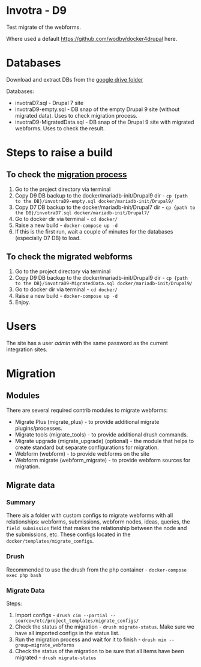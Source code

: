 # Invotra - D9

Test migrate of the webforms.

Where used a default https://github.com/wodby/docker4drupal here.

# Databases

Download and extract DBs from the [google drive folder](https://drive.google.com/drive/u/3/folders/1YpVoqmws_FX-86Q6SEiP1kcN0WjYpQ7l)

Databases:
* invotraD7.sql - Drupal 7 site
* invotraD9-empty.sql - DB snap of the empty Drupal 9 site (without migrated data). Uses to check migration process.
* invotraD9-MigratedData.sql - DB snap of the Drupal 9 site with migrated webforms. Uses to check the result.

# Steps to raise a build

## To check the [migration process](#migrate-data)
1. Go to the project directory via terminal
2. Copy D9 DB backup to the docker/mariadb-init/Drupal9 dir - 
  `cp {path to the DB}/invotraD9-empty.sql docker/mariadb-init/Drupal9/`
3. Copy D7 DB backup to the docker/mariadb-init/Drupal7 dir -
  `cp {path to the DB}/invotraD7.sql docker/mariadb-init/Drupal7/`
4. Go to docker dir via terminal - `cd docker/`
5. Raise a new build  - `docker-compose up -d`
6. If this is the first run, wait a couple of minutes for the databases (especially D7 DB) to load.

## To check the migrated webforms
1. Go to the project directory via terminal
2. Copy D9 DB backup to the docker/mariadb-init/Drupal9 dir -
   `cp {path to the DB}/invotraD9-MigratedData.sql docker/mariadb-init/Drupal9/`
3. Go to docker dir via terminal - `cd docker/`
4. Raise a new build  - `docker-compose up -d`
5. Enjoy.

# Users

The site has a user _admin_ with the same password as the current integration sites.

# Migration
## Modules

There are several required contrib modules to migrate webforms:
* Migrate Plus (migrate_plus) - to provide additional migrate plugins/processes.
* Migrate tools (migrate_tools) - to provide additional drush commands.
* Migrate upgrade (migrate_upgrade) (optional) - the module that helps to create standard but separate configurations
  for migration.
* Webform (webform) - to provide webforms on the site
* Webform migrate (webform_migrate) - to provide webform sources for migration.

## Migrate data

### Summary
There ais a folder with custom configs to migrate webforms with all relationships: webforms, submissions, webform nodes,
ideas, queries, the `field_submission` field that makes the relationship between the node and the submissions, etc.
These configs located in the `docker/templates/migrate_configs`.

### Drush

Recommended to use the drush from the php container - `docker-compose exec php bash`

### Migrate Data

Steps:
1. Import configs - `drush cim --partial --source=/etc/project_templates/migrate_configs/`
2. Check the status of the migration - `drush migrate-status`. Make sure we have all imported configs in the status list.
3. Run the migration process and wait for it to finish - `drush mim --group=migrate_webforms`
4. Check the status of the migration to be sure that all items have been migrated - `drush migrate-status`
